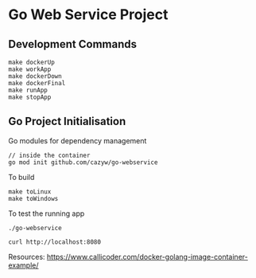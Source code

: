 # Go Web Service Project

## Development Commands

```
make dockerUp
make workApp
make dockerDown
make dockerFinal
make runApp
make stopApp
```

## Go Project Initialisation

Go modules for dependency management

```
// inside the container
go mod init github.com/cazyw/go-webservice

```

To build

```
make toLinux
make toWindows

```

To test the running app

```
./go-webservice

curl http://localhost:8080
```

Resources:
https://www.callicoder.com/docker-golang-image-container-example/
